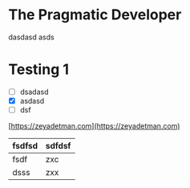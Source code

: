  
 # The Pragmatic Developer 
  
  
 dasdasd asds 
  
  
 # Testing 1 
  
 - [ ] dsadasd 
 - [x] asdasd 
 - [ ] dsf 
  
 [https://zeyadetman.com](https://zeyadetman.com) 
  
  
 | fsdfsd | sdfdsf | 
 | ------ | ------ | 
 | fsdf   | zxc    | 
 | dsss   | zxx    | 
  
 